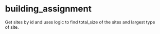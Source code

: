 # building_assignment
Get sites by id and uses logic to find total_size of the sites and largest type of site. 
